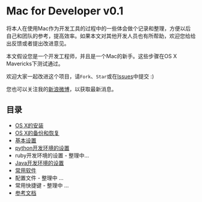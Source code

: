 # Mac for Developer v0.1

将本人在使用Mac作为开发工具的过程中的一些体会做个记录和整理，方便以后自己和团队的参考，提高效率。如果本文对其他开发人员也有所帮助，欢迎您给给出反馈或者提出改进意见。

本文假设您是一个开发工程师，并且是一个Mac的新手。这些步骤在OS X Mavericks下测试通过。

欢迎大家一起改进这个项目，请`Fork`、`Star`或在[Issues](https://github.com/pubyun/macdev/issues)中提交 :)

您也可以关注我的[新浪微博](http://weibo.com/pubyun)，以获取最新消息。

## 目录

* [OS X的安装](https://github.com/pubyun/macdev/blob/master/install.md)
* [OS X的备份和恢复](https://github.com/pubyun/macdev/blob/master/recovery.md)
* [基本设置](https://github.com/pubyun/macdev/blob/master/basic.md)
* [python开发环境的设置](https://github.com/pubyun/macdev/blob/master/python.md)
* ruby开发环境的设置 - 整理中...
* [Java开发环境的设置](https://github.com/pubyun/macdev/blob/master/java.md)
* [常用软件](https://github.com/pubyun/macdev/blob/master/apps.md)
* 配置文件 - 整理中 ...
* 常用快捷键 - 整理中 ...
* [参考文档](https://github.com/pubyun/macdev/blob/master/refs.md)
